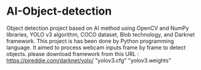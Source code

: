 # AI-Object-detection
Object detection project based on AI method using OpenCV and NumPy libraries, YOLO v3 algorithm, COCO dataset, Blob technology, and Darknet framework. This project is has been done by Python programming language. It aimed to process webcam inputs frame by frame to detect objects. 
please download framework from this URL :
https://pjreddie.com/darknet/yolo/
 "yolov3.cfg"
"yolov3.weights"


